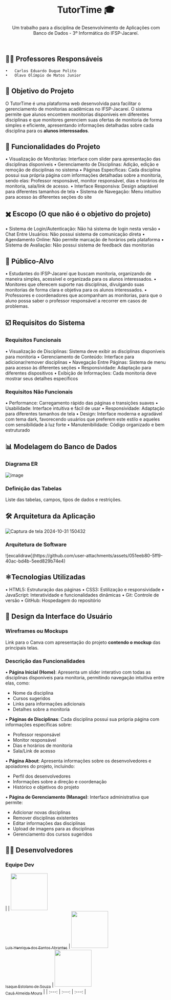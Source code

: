 <h1 align="center">TutorTime 🎓</h1>

<p align="center">Um trabalho para a disciplina de Desenvolvimento de Aplicações com Banco de Dados - 3º Informática do IFSP-Jacareí.</p>

<br>
<p align="center">

<h2>👨‍🏫 Professores Responsáveis</h2>

	•	Carlos Eduardo Duque Polito
	•	Olavo Olímpio de Matos Junior

<h2>🎯 Objetivo do Projeto</h2>

O TutorTime é uma plataforma web desenvolvida para facilitar o gerenciamento de monitorias acadêmicas no IFSP-Jacareí. O sistema permite que alunos encontrem monitorias disponíveis em diferentes disciplinas e que monitores gerenciem suas ofertas de monitoria de forma simples e eficiente, apresentando informações detalhadas sobre cada disciplina para os **alunos interessados**.

<h2>🔨 Funcionalidades do Projeto</h2>

• Visualização de Monitorias: Interface com slider para apresentação das disciplinas disponíveis
• Gerenciamento de Disciplinas: Adição, edição e remoção de disciplinas no sistema
• Páginas Específicas: Cada disciplina possui sua própria página com informações detalhadas sobre a monitoria, sendo elas: Professor responsável, monitor responsável, dias e horários de monitoria, sala/link de acesso.
• Interface Responsiva: Design adaptável para diferentes tamanhos de tela
• Sistema de Navegação: Menu intuitivo para acesso às diferentes seções do site

<h2>✖️ Escopo (O que não é o objetivo do projeto)</h2>

• Sistema de Login/Autenticação: Não há sistema de login nesta versão
• Chat Entre Usuários: Não possui sistema de comunicação direta
• Agendamento Online: Não permite marcação de horários pela plataforma
• Sistema de Avaliação: Não possui sistema de feedback das monitorias

<h2>👥 Público-Alvo</h2>

• Estudantes do IFSP-Jacareí que buscam monitoria, organizando de maneira simples, acessível e organizada para os alunos interessados.
• Monitores que oferecem suporte nas disciplinas, divulgando suas monitorias de forma clara e objetiva para os alunos interessados.
• Professores e coordenadores que acompanham as monitorias, para que o aluno possa saber o professor responsável a recorrer em casos de problemas.

<h2>☑️ Requisitos do Sistema</h2>

<h3>Requisitos Funcionais</h3>

• Visualização de Disciplinas: Sistema deve exibir as disciplinas disponíveis para monitoria
• Gerenciamento de Conteúdo: Interface para adicionar/remover disciplinas
• Navegação Entre Páginas: Sistema de menu para acesso às diferentes seções
• Responsividade: Adaptação para diferentes dispositivos
• Exibição de Informações: Cada monitoria deve mostrar seus detalhes específicos

<h3>Requisitos Não Funcionais</h3>

• Performance: Carregamento rápido das páginas e transições suaves
• Usabilidade: Interface intuitiva e fácil de usar
• Responsividade: Adaptação para diferentes tamanhos de tela
• Design: Interface moderna e agradável com tema dark, favorecendo usuários que preferem este estilo e aqueles com sensibilidade à luz forte
• Manutenibilidade: Código organizado e bem estruturado

<h2>📊 Modelagem do Banco de Dados</h2>

<h3>Diagrama ER</h3>

![image](https://github.com/user-attachments/assets/6cf9aef8-b360-49a4-b7d4-a1171c35e8fd)


<h3>Definição das Tabelas</h3>

Liste das tabelas, campos, tipos de dados e restrições.

<h2>🛠️ Arquitetura da Aplicação</h2>

![Captura de tela 2024-10-31 150432](https://github.com/user-attachments/assets/5f1e6161-e98d-449a-9bd5-f99f8e264ca1)
<h3>Arquitetura de Software</h3>
![excalidraw](https://github.com/user-attachments/assets/051eeb80-5ff9-40ac-bd4b-5eed829b74e4)



<h2>⚛Tecnologias Utilizadas</h2>

• HTML5: Estruturação das páginas
• CSS3: Estilização e responsividade
• JavaScript: Interatividade e funcionalidades dinâmicas
• Git: Controle de versão
• GitHub: Hospedagem do repositório


<h2>🎨 Design da Interface do Usuário</h2>

<h3>Wireframes ou Mockups</h3>

Link para o Canva com apresentação do projeto **contendo o mockup** das principais telas.

<h3>Descrição das Funcionalidades</h3>

• **Página Inicial (Home)**: Apresenta um slider interativo com todas as disciplinas disponíveis para monitoria, permitindo navegação intuitiva entre elas, como:
  - Nome da disciplina
  - Cursos sugeridos
  - Links para informações adicionais
  - Detalhes sobre a monitoria

• **Páginas de Disciplinas**: Cada disciplina possui sua própria página com informações específicas sobre:
  - Professor responsável
  - Monitor responsável
  - Dias e horários de monitoria
  - Sala/Link de acesso

• **Página About**: Apresenta informações sobre os desenvolvedores e apoiadores do projeto, incluindo:
  - Perfil dos desenvolvedores
  - Informações sobre a direção e coordenação
  - Histórico e objetivos do projeto

• **Página de Gerenciamento (Manage)**: Interface administrativa que permite:
  - Adicionar novas disciplinas
  - Remover disciplinas existentes
  - Editar informações das disciplinas
  - Upload de imagens para as disciplinas
  - Gerenciamento dos cursos sugeridos

<h2>👨‍💻 Desenvolvedores</h2>

<h3>Equipe Dev</h3>

| | [<img loading="lazy" src="css/IMG_5405.jpeg" width=115><br><sub>Luis Henrique dos Santos Abrantes</sub>](https://github.com/LuisAbrantes) |  [<img loading="lazy" src="https://avatars.githubusercontent.com/u/149614643?v=4" width=115><br><sub>Isaque Estolano de Souza</sub>](https://github.com/IsaquePy) |  [<img loading="lazy" src="https://avatars.githubusercontent.com/u/102776070?v=4" width=115><br><sub>Cauã Almeida Moura</sub>](https://github.com/cauaalmeida14052007) |
| :---: | :---: | :---: |
